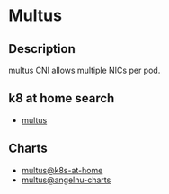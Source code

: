 # Multus

## Description

multus CNI allows multiple NICs per pod.

## k8 at home search

- [multus](https://nanne.dev/k8s-at-home-search/#/multus)

## Charts

- [multus@k8s-at-home](https://k8s-at-home.com/charts/)
- [multus@angelnu-charts](https://angelnu.github.io/helm-charts/)
